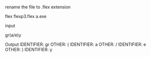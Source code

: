 
rename the file to .flex extension 


flex flexp3.flex
a.exe


input 

gr(a/e)y


Output 
IDENTIFIER: gr
OTHER: (
IDENTIFIER: a
OTHER: /
IDENTIFIER: e
OTHER: )
IDENTIFIER: y

